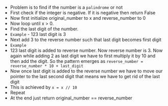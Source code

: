 - Problem is to find if the number is a `palindrome` or not
- First check if the integer is negative. If it is negative then return False
- Now first initialize original_number to x and reverse_number to 0
- Now loop until  x > 0.
- Find the last digit of the number. 
- `Example` - 123 last digit is 3
- Next add 3 to the reverse number such that last digit becomes first digit
- `Example`
- 123 last digit is added to reverse number. Now reverse number is 3. Now again while adding 2 as last digit we have to first multiply it by 10 and then add the digit. So the pattern emerges as `reverse_number = reverse_number * 10 + last_digit`
- Now once last digit is added to the reverse number we have to move our pointer to the last second digit that means we have to get rid of the last digit 
- This is achieved by `x = x // 10`
- Repeat
- At the end just return original_number == reverse_number